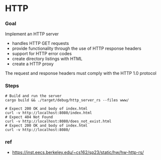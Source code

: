 # HTTP

### Goal

Implement an HTTP server
- handles HTTP GET requests
- provide functionality through the use of HTTP response headers
- support for HTTP error codes
- create directory listings with HTML
- create a HTTP proxy

The request and response headers must comply with the HTTP 1.0 protocol

### Steps

```shell
# Build and run the server
cargo build && ./target/debug/http_server_rs --files www/
```

```shell
# Expect 200 OK and body of index.html
curl -v http://localhost:8080/index.html
# Expect 404 Not Found
curl -v http://localhost:8080/does_not_exist.html
# Expect 200 OK and body of index.html
curl -v http://localhost:8080/
```

### ref

- https://inst.eecs.berkeley.edu/~cs162/sp23/static/hw/hw-http-rs/